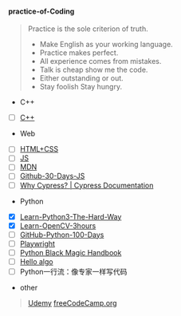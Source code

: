 #### practice-of-Coding

> Practice is the sole criterion of truth.
>
>
> * Make English as your working language.
> * Practice makes perfect.
> * All experience comes from mistakes.
> * Talk is cheap show me the code.
> * Either outstanding or out.
> * Stay foolish Stay hungry.

- C++

- [ ] [C++](https://www.youtube.com/watch?v=SfGuIVzE_Os&list=PLlrATfBNZ98dudnM48yfGUldqGD0S4FFb&index=5)

- Web

- [ ] [HTML+CSS](https://www.bilibili.com/video/BV1A34y1e7wL/?spm_id_from=333.999.0.0)
- [ ] [JS](https://www.bilibili.com/video/BV1vA4y197C7/?spm_id_from=333.999.0.0&vd_source=6e8bee86f4b9f15cf78dbd4146208095)
- [ ] [MDN](https://developer.mozilla.org/zh-CN/docs/Learn)
- [ ] [Github-30-Days-JS](https://github.com/Asabeneh/30-Days-Of-JavaScript)
- [ ] [Why Cypress? | Cypress Documentation](https://docs.cypress.io/guides/overview/why-cypress)

- Python

- [X] [Learn-Python3-The-Hard-Way](https://www.bookstack.cn/read/LearnPython3TheHardWay/spilt.1.learn-py3.md)
- [X] [Learn-OpenCV-3hours](https://www.bilibili.com/video/BV16K411W7x9/?spm_id_from=333.999.0.0)
- [ ] [GitHub-Python-100-Days](https://github.com/jackfrued/Python-100-Days)
- [ ] [Playwright](https://playwright.dev/docs/intro)
- [ ] [Python Black Magic Handbook](https://magic.iswbm.com/)
- [ ] [Hello algo](https://www.hello-algo.com/)
- [ ] Python一行流：像专家一样写代码

- other

> [Udemy](https://www.udemy.com/)
> [freeCodeCamp.org](https://coderadio.freecodecamp.org/)
